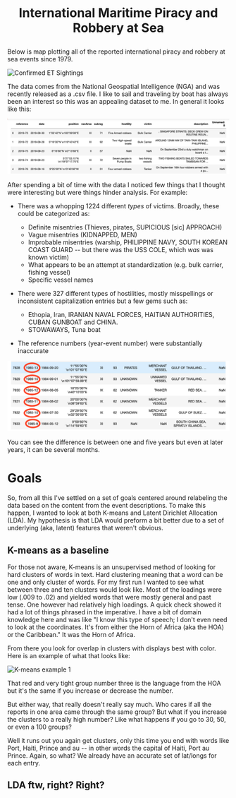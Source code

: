 
# <p style="text-align: center;">International Maritime Piracy and Robbery at Sea </p>



Below is map plotting all of the reported international piracy and robbery at sea events since 1979.

![Confirmed ET Sightings](images/all_events.png "All international piracy and robbery at sea events since 1979")

The data comes from the National Geospatial Intelligence (NGA) and was recently released as a .csv file. I like to sail and traveling by boat has always been an interest so this was an appealing dataset to me. In general it looks like this:

![Confirmed ET Sightings](images/imported_raw_data.png "pandas df of raw piracy data")

After spending a bit of time with the data I noticed few things that I thought were interesting but were things hinder analysis. For example:

* There was a whopping 1224 different _types_ of victims. Broadly, these could be categorized as:
    - Definite misentries (Thieves, pirates, SUPICIOUS [sic] APPROACH) 
    - Vague misentries (KIDNAPPED, MEN)
    - Improbable misentries (warship, PHILIPPINE NAVY, SOUTH KOREAN COAST GUARD -- but there was the USS COLE, which *was* was known victim)
    - What appears to be an attempt at standardization (e.g. bulk carrier, fishing vessel)
    - Specific vessel names

* There were 327 different types of hostilities, mostly misspellings or inconsistent capitalization entries but a few gems such as:
    - Ethopia, Iran, IRANIAN NAVAL FORCES, HAITIAN AUTHORITIES, CUBAN GUNBOAT and CHINA.  
    - STOWAWAYS, Tuna boat

* The reference numbers (year-event number) were substantially inaccurate

![Reference-Date Discrepancies](images/reference-date_discrepencies.png "Reference-Date Discrepancies")

You can see the difference is between one and five years but even at later years, it can be several months.

# Goals
So, from all this I've settled on a set of goals centered around relabeling the data based on the content from the event descriptions. To make this happen, I wanted to look at both K-means and Latent Dirichlet Allocation (LDA). My hypothesis is that LDA would preform a bit better due to a set of underlying (aka, latent) features that weren't obvious.

## K-means as a baseline
For those not aware, K-means is an unsupervised method of looking for hard clusters of words in text. Hard clustering meaning that a word can be one and only cluster of words. For my first run I wanted to see what between three and ten clusters would look like. Most of the loadings were low (.009 to .02) and yielded words that were mostly general and past tense. One however had relatively high loadings. A quick check showed it had a lot of things phrased in the imperative. I have a bit of domain knowledge here and was like "I know this type of speech; I don't even need to look at the coordinates. It's from either the Horn of Africa (aka the HOA) or the Caribbean." It was the Horn of Africa. 

From there you look for overlap in clusters with displays best with color. Here is an example of what that looks like:

![K-means example 1](images/K-means_example_1.png "K means example 1")

That red and very tight group number three is the language from the HOA but it's the same if you increase or decrease the number.

But either way, that really doesn't really say much. Who cares if all the reports in one area came through the same group? But what if you increase the clusters to a really high number? Like what happens if you go to 30, 50, or even a 100 groups?

Well it runs out you again get clusters, only this time you end with words like Port, Haiti, Prince and au -- in other words the capital of Haiti, Port au Prince. Again, so what? We already have an accurate set of lat/longs for each entry.

## LDA ftw, right? Right?



